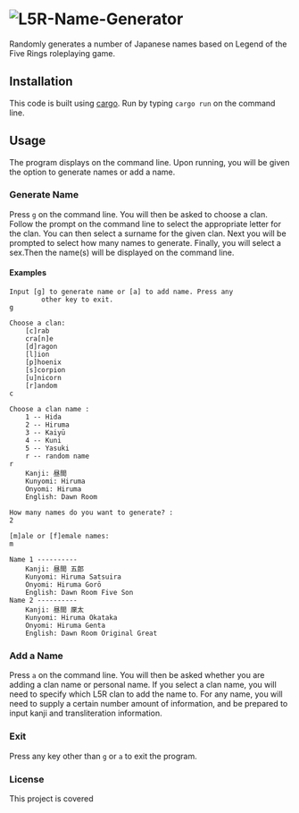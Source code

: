 # ![L5R-Name-Generator](https://fontmeme.com/permalink/210209/1bb0abe026dcbe92c0921cac6d631be8.png)

Randomly generates a number of Japanese names based on Legend of the Five Rings roleplaying game.

## Installation

This code is built using [cargo](https://doc.rust-lang.org/cargo/). Run by typing ``cargo run`` on the command line.

## Usage

The program displays on the command line. Upon running, you will be given the option to generate names or add a name.

### Generate Name

Press `g` on the command line. You will then be asked to choose a clan. Follow the prompt on the command line to select the appropriate letter for the clan. You can then select a surname for the given clan. Next you will be prompted to select how many names to generate. Finally, you will select a sex.Then the name(s) will be displayed on the command line.

#### Examples

```
Input [g] to generate name or [a] to add name. Press any 
        other key to exit.
g
```
```
Choose a clan:
    [c]rab
    cra[n]e
    [d]ragon
    [l]ion
    [p]hoenix
    [s]corpion
    [u]nicorn
    [r]andom
c
```
```
Choose a clan name : 
	1 -- Hida
	2 -- Hiruma
	3 -- Kaiyū
	4 -- Kuni
	5 -- Yasuki
	r -- random name
r
	Kanji: 昼間
	Kunyomi: Hiruma
	Onyomi: Hiruma
	English: Dawn Room
```
```
How many names do you want to generate? :
2

[m]ale or [f]emale names: 
m
```
```
Name 1 ----------
	Kanji: 昼間 五郎
	Kunyomi: Hiruma Satsuira
	Onyomi: Hiruma Gorō
	English: Dawn Room Five Son
Name 2 ----------
	Kanji: 昼間 厡太
	Kunyomi: Hiruma Okataka
	Onyomi: Hiruma Genta
	English: Dawn Room Original Great
```

### Add a Name

Press `a` on the command line. You will then be asked whether you are adding a clan name or personal name. If you select a clan name, you will need to specify which L5R clan to add the name to. For any name, you will need to supply a certain number amount of information, and be prepared to input kanji and transliteration information.

### Exit

Press any key other than `g` or `a` to exit the program.

### License

This project is covered

